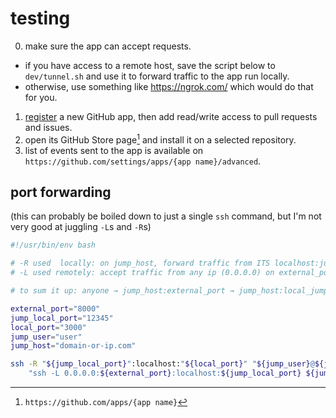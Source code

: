 # testing

0. make sure the app can accept requests.
  - if you have access to a remote host, save the script below to `dev/tunnel.sh` and use it to forward traffic to the app run locally.
  - otherwise, use something like https://ngrok.com/ which would do that for you.
1. [register](https://github.com/settings/apps/new) a new GitHub app, then add read/write access to pull requests and issues.
2. open its GitHub Store page[^1] and install it on a selected repository.
3. list of events sent to the app is available on `https://github.com/settings/apps/{app name}/advanced`.

## port forwarding

(this can probably be boiled down to just a single `ssh` command, but I'm not very good at juggling `-L`s and `-R`s)

```sh
#!/usr/bin/env bash

# -R used  locally: on jump_host, forward traffic from ITS localhost:jump_local_port to YOUR localhost:local_port
# -L used remotely: accept traffic from any ip (0.0.0.0) on external_port and forward it to localhost:local_jump_port

# to sum it up: anyone → jump_host:external_port → jump_host:local_jump_port → localhost:local_port → local web server

external_port="8000"
jump_local_port="12345"
local_port="3000"
jump_user="user"
jump_host="domain-or-ip.com"

ssh -R "${jump_local_port}":localhost:"${local_port}" "${jump_user}@${jump_host}" -A \
    "ssh -L 0.0.0.0:${external_port}:localhost:${jump_local_port} ${jump_user}@localhost >/dev/null"
```

[^1]: `https://github.com/apps/{app name}`
